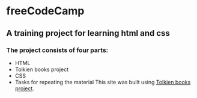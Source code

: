 # freeCodeCamp

## A training project for learning html and css

### The project consists of four parts:

- HTML
- Tolkien books project
- СSS
- Tasks for repeating the material
  This site was built using [Tolkien books project](http://127.0.0.1:5501/Project/home.html).
